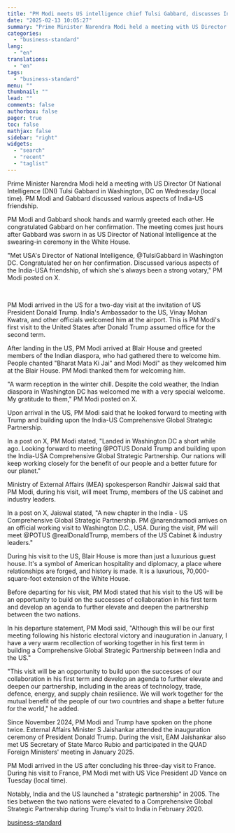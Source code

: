 ```yaml
---
title: "PM Modi meets US intelligence chief Tulsi Gabbard, discusses India-US ties"
date: "2025-02-13 10:05:27"
summary: "Prime Minister Narendra Modi held a meeting with US Director Of National Intelligence (DNI) Tulsi Gabbard in Washington, DC on Wednesday (local time). PM Modi and Gabbard discussed various aspects of India-US friendship. PM Modi and Gabbard shook hands and warmly greeted each other. He congratulated Gabbard on her confirmation...."
categories:
  - "business-standard"
lang:
  - "en"
translations:
  - "en"
tags:
  - "business-standard"
menu: ""
thumbnail: ""
lead: ""
comments: false
authorbox: false
pager: true
toc: false
mathjax: false
sidebar: "right"
widgets:
  - "search"
  - "recent"
  - "taglist"
---
```


Prime Minister Narendra Modi held a meeting with US Director Of National Intelligence (DNI) Tulsi Gabbard in Washington, DC on Wednesday (local time). PM Modi and Gabbard discussed various aspects of India-US friendship.

PM Modi and Gabbard shook hands and warmly greeted each other. He congratulated Gabbard on her confirmation. The meeting comes just hours after Gabbard was sworn in as US Director of National Intelligence at the swearing-in ceremony in the White House.

"Met USA's Director of National Intelligence, @TulsiGabbard in Washington DC. Congratulated her on her confirmation. Discussed various aspects of the India-USA friendship, of which she's always been a strong votary," PM Modi posted on X.

 

PM Modi arrived in the US for a two-day visit at the invitation of US President Donald Trump. India's Ambassador to the US, Vinay Mohan Kwatra, and other officials welcomed him at the airport. This is PM Modi's first visit to the United States after Donald Trump assumed office for the second term.

After landing in the US, PM Modi arrived at Blair House and greeted members of the Indian diaspora, who had gathered there to welcome him. People chanted "Bharat Mata Ki Jai" and Modi Modi" as they welcomed him at the Blair House. PM Modi thanked them for welcoming him.

"A warm reception in the winter chill. Despite the cold weather, the Indian diaspora in Washington DC has welcomed me with a very special welcome. My gratitude to them," PM Modi posted on X.

Upon arrival in the US, PM Modi said that he looked forward to meeting with Trump and building upon the India-US Comprehensive Global Strategic Partnership.

In a post on X, PM Modi stated, "Landed in Washington DC a short while ago. Looking forward to meeting @POTUS Donald Trump and building upon the India-USA Comprehensive Global Strategic Partnership. Our nations will keep working closely for the benefit of our people and a better future for our planet."

Ministry of External Affairs (MEA) spokesperson Randhir Jaiswal said that PM Modi, during his visit, will meet Trump, members of the US cabinet and industry leaders.

In a post on X, Jaiswal stated, "A new chapter in the India - US Comprehensive Global Strategic Partnership. PM @narendramodi arrives on an official working visit to Washington D.C., USA. During the visit, PM will meet @POTUS @realDonaldTrump, members of the US Cabinet & industry leaders."

During his visit to the US, Blair House is more than just a luxurious guest house. It's a symbol of American hospitality and diplomacy, a place where relationships are forged, and history is made. It is a luxurious, 70,000-square-foot extension of the White House.

Before departing for his visit, PM Modi stated that his visit to the US will be an opportunity to build on the successes of collaboration in his first term and develop an agenda to further elevate and deepen the partnership between the two nations.

In his departure statement, PM Modi said, "Although this will be our first meeting following his historic electoral victory and inauguration in January, I have a very warm recollection of working together in his first term in building a Comprehensive Global Strategic Partnership between India and the US."

"This visit will be an opportunity to build upon the successes of our collaboration in his first term and develop an agenda to further elevate and deepen our partnership, including in the areas of technology, trade, defence, energy, and supply chain resilience. We will work together for the mutual benefit of the people of our two countries and shape a better future for the world," he added.

Since November 2024, PM Modi and Trump have spoken on the phone twice. External Affairs Minister S Jaishankar attended the inauguration ceremony of President Donald Trump. During the visit, EAM Jaishankar also met US Secretary of State Marco Rubio and participated in the QUAD Foreign Ministers' meeting in January 2025.

PM Modi arrived in the US after concluding his three-day visit to France. During his visit to France, PM Modi met with US Vice President JD Vance on Tuesday (local time).

Notably, India and the US launched a "strategic partnership" in 2005. The ties between the two nations were elevated to a Comprehensive Global Strategic Partnership during Trump's visit to India in February 2020.

[business-standard](https://www.business-standard.com/external-affairs-defence-security/news/pm-modi-meets-us-intelligence-chief-tulsi-gabbard-discusses-india-us-ties-125021300102_1.html)
